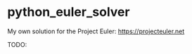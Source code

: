 python_euler_solver
===================

My own solution for the Project Euler: https://projecteuler.net

TODO:
